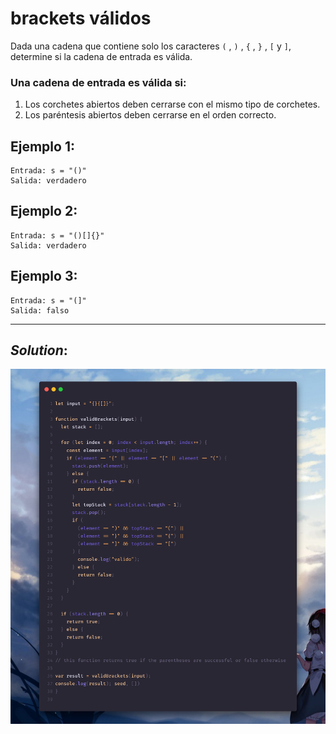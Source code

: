 # brackets válidos

Dada una cadena que contiene solo los caracteres ` ( ` , ` ) ` , ` { ` , ` } ` , ` [ ` y ` ] `, determine si la cadena de entrada es válida.

### Una cadena de entrada es válida si:
1. Los corchetes abiertos deben cerrarse con el mismo tipo de corchetes.
2. Los paréntesis abiertos deben cerrarse en el orden correcto.

## Ejemplo 1:
```
Entrada: s = "()"
Salida: verdadero
```

## Ejemplo 2:
```
Entrada: s = "()[]{}"
Salida: verdadero
```

## Ejemplo 3:
```
Entrada: s = "(]"
Salida: falso
```

---
## **_Solution_:**

![This is an image](./solution.png)
